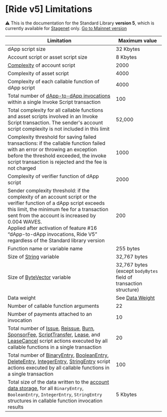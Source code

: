 # [Ride v5] Limitations

:warning: This is the documentation for the Standard Library **version 5**, which is currently available for [Stagenet](/en/blockchain/blockchain-network/) only. [Go to Mainnet version](/en/ride/limits/)

| Limitation | Maximum value |
|---|---|
| dApp script size | 32 Kbytes |
| Account script or asset script size | 8 Kbytes |
| [Complexity](/en/ride/base-concepts/complexity) of account script | 2000 |
| Complexity of asset script | 4000 |
| Complexity of each callable function of dApp script | 4000 |
| Total number of [dApp-to-dApp invocations](/en/ride/advanced/dapp-to-dapp) within a single Invoke Script transaction | 100 |
| Total complexity for all callable functions and asset scripts involved in an Invoke Script transaction. The sender's account script complexity is not included in this limit | 52,000 |
| Complexity threshold for saving failed transactions: if the callable function failed with an error or throwing an exception before the threshold exceeded, the invoke script transaction is rejected and the fee is not charged | 1000 |
| Complexity of verifier function of dApp script | 2000 |
| Sender complexity threshold: if the complexity of an account script or the verifier function of a dApp script exceeds this limit, the minimum fee for a transaction sent from the account is increased by 0.004 WAVES.<br>Applied after activation of feature #16 “dApp-to-dApp invocations, Ride V5” regardless of the Standard library version | 200 |
| Function name or variable name | 255 bytes |
| Size of [String](/en/ride/v5/data-types/string) variable | 32,767 bytes |
| Size of [ByteVector](/en/ride/v5/data-types/byte-vector) variable | 32,767 bytes (except `bodyBytes` field of transaction structure) |
| Data weight | See [Data Weight](/en/ride/v5/limits/weight) |
| Number of callable function arguments | 22 |
| Number of payments attached to an invocation | 10 |
| Total number of [Issue](/en/ride/v5/structures/script-actions/issue), [Reissue](/en/ride/v5/structures/script-actions/reissue), [Burn](/en/ride/v5/structures/script-actions/burn), [SponsorFee](/en/ride/v5/structures/script-actions/sponsor-fee), [ScriptTransfer](/en/ride/v5/structures/script-actions/script-transfer), [Lease](/en/ride/v5/structures/script-actions/lease), and [LeaseCancel](/en/ride/v5/structures/script-actions/lease-cancel) script actions executed by all callable functions in a single transaction | 20 |
| Total number of [BinaryEntry](/en/ride/v5/structures/script-actions/binary-entry), [BooleanEntry](/en/ride/v5/structures/script-actions/boolean-entry), [DeleteEntry](/en/ride/v5/structures/script-actions/delete-entry), [IntegerEntry](/en/ride/v5/structures/script-actions/int-entry), [StringEntry](/en/ride/v5/structures/script-actions/string-entry) script actions executed by all callable functions in a single transaction | 100 |
| Total size of the data written to the [account data storage](/en/blockchain/account/account-data-storage), for all `BinaryEntry`, `BooleanEntry`, `IntegerEntry`, `StringEntry` structures in callable function invocation results | 5 Kbytes |
